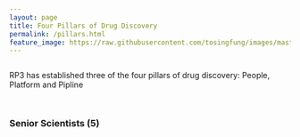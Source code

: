 ```yaml
---
layout: page
title: Four Pillars of Drug Discovery
permalink: /pillars.html
feature_image: https://raw.githubusercontent.com/tosingfung/images/master/image-20230910094626316.png
---
```


<div class="site-description fadeInDown delay_05s" style="padding: 0">
  <p style="padding-top: 1em; padding-bottom: 2em">RP3 has established three of the four pillars of drug discovery: People, Platform and Pipline</p>
</div>

### Senior Scientists (5)

